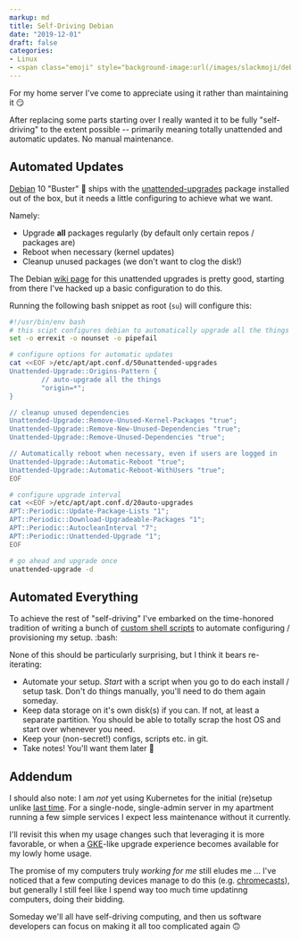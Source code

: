 ```yaml
---
markup: md
title: Self-Driving Debian
date: "2019-12-01"
draft: false
categories:
- Linux
- <span class="emoji" style="background-image:url(/images/slackmoji/debian.png)" title=":debian:"/>:debian:</span>
---
```


For my home server I've come to appreciate using it rather than maintaining it 😏

After replacing some parts starting over I really wanted it to be 
fully "self-driving" to the extent possible -- primarily meaning totally 
unattended and automatic updates. No manual maintenance.

## Automated Updates

[Debian] 10 "Buster" 🐶 ships with the [unattended-upgrades] package installed 
out of the box, but it needs a little configuring to achieve what we want.

Namely:

- Upgrade **all** packages regularly (by default only certain repos / packages are)
- Reboot when necessary (kernel updates)
- Cleanup unused packages (we don't want to clog the disk!)

The Debian [wiki page] for this unattended upgrades is pretty good, starting from
there I've hacked up a basic configuration to do this.

Running the following bash snippet as root (`su`) will configure this:

```bash
#!/usr/bin/env bash
# this scipt configures debian to automatically upgrade all the things
set -o errexit -o nounset -o pipefail

# configure options for automatic updates
cat <<EOF >/etc/apt/apt.conf.d/50unattended-upgrades
Unattended-Upgrade::Origins-Pattern {
        // auto-upgrade all the things
        "origin=*";
}

// cleanup unused dependencies
Unattended-Upgrade::Remove-Unused-Kernel-Packages "true";
Unattended-Upgrade::Remove-New-Unused-Dependencies "true";
Unattended-Upgrade::Remove-Unused-Dependencies "true";

// Automatically reboot when necessary, even if users are logged in
Unattended-Upgrade::Automatic-Reboot "true";
Unattended-Upgrade::Automatic-Reboot-WithUsers "true";
EOF

# configure upgrade interval
cat <<EOF >/etc/apt/apt.conf.d/20auto-upgrades
APT::Periodic::Update-Package-Lists "1";
APT::Periodic::Download-Upgradeable-Packages "1";
APT::Periodic::AutocleanInterval "7";
APT::Periodic::Unattended-Upgrade "1";
EOF

# go ahead and upgrade once
unattended-upgrade -d
```

## Automated Everything

To achieve the rest of "self-driving" I've embarked on the time-honored
tradition of writing a bunch of [custom shell scripts] to automate configuring /
provisioning my setup. <span class="emoji" style="background-image:url(/images/slackmoji/bash.png)" title=":bash:"/>:bash:</span>

None of this should be particularly surprising, but I think it bears re-iterating:

- Automate your setup. _Start_ with a script when you go to do each install / setup task. Don't do things manually, you'll need to do them again someday.
- Keep data storage on it's own disk(s) if you can. If not, at least a separate
partition. You should be able to totally scrap the host OS and start over whenever
you need.
- Keep your (non-secret!) configs, scripts etc. in git.
- Take notes! You'll want them later 🙂

## Addendum

I should also note: I am *not* yet using Kubernetes for the initial (re)setup unlike [last time].
For a single-node, single-admin server in my apartment running a few simple services I expect less maintenance without it currently. 

I'll revisit this when my usage changes such that leveraging it is more favorable, or
when a [GKE]-like upgrade experience becomes available for my lowly home usage.

The promise of my computers truly _working for me_ still eludes me ...
I've noticed that a few computing devices manage to do this (e.g. [chromecasts]), 
but generally I still feel like I spend way too much time updatinng computers, doing their bidding.

Someday we'll all have self-driving computing, and then us software developers can
focus on making it all too complicated again 🙃

[Debian]: https://www.debian.org/
[unattended-upgrades]: https://packages.debian.org/unattended-upgrades
[custom shell scripts]: https://github.com/BenTheElder/dotfiles/tree/master/server
[last time]: http://localhost:1313/posts/migrating-my-site-to-kubernetes/
[GKE]: https://cloud.google.com/kubernetes-engine/
[chromecasts]: https://en.wikipedia.org/wiki/Chromecast
[wiki page]: https://wiki.debian.org/UnattendedUpgrades
